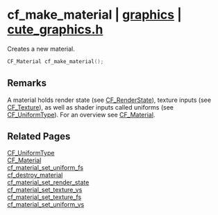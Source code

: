 # cf_make_material | [graphics](https://github.com/RandyGaul/cute_framework/blob/master/docs/graphics/README.md) | [cute_graphics.h](https://github.com/RandyGaul/cute_framework/blob/master/include/cute_graphics.h)

Creates a new material.

```cpp
CF_Material cf_make_material();
```

## Remarks

A material holds render state (see [CF_RenderState](https://github.com/RandyGaul/cute_framework/blob/master/docs/graphics/cf_renderstate.md)), texture inputs (see [CF_Texture](https://github.com/RandyGaul/cute_framework/blob/master/docs/graphics/cf_texture.md)), as well as shader inputs called
uniforms (see [CF_UniformType](https://github.com/RandyGaul/cute_framework/blob/master/docs/graphics/cf_uniformtype.md)). For an overview see [CF_Material](https://github.com/RandyGaul/cute_framework/blob/master/docs/graphics/cf_material.md).

## Related Pages

[CF_UniformType](https://github.com/RandyGaul/cute_framework/blob/master/docs/graphics/cf_uniformtype.md)  
[CF_Material](https://github.com/RandyGaul/cute_framework/blob/master/docs/graphics/cf_material.md)  
[cf_material_set_uniform_fs](https://github.com/RandyGaul/cute_framework/blob/master/docs/graphics/cf_material_set_uniform_fs.md)  
[cf_destroy_material](https://github.com/RandyGaul/cute_framework/blob/master/docs/graphics/cf_destroy_material.md)  
[cf_material_set_render_state](https://github.com/RandyGaul/cute_framework/blob/master/docs/graphics/cf_material_set_render_state.md)  
[cf_material_set_texture_vs](https://github.com/RandyGaul/cute_framework/blob/master/docs/graphics/cf_material_set_texture_vs.md)  
[cf_material_set_texture_fs](https://github.com/RandyGaul/cute_framework/blob/master/docs/graphics/cf_material_set_texture_fs.md)  
[cf_material_set_uniform_vs](https://github.com/RandyGaul/cute_framework/blob/master/docs/graphics/cf_material_set_uniform_vs.md)  
